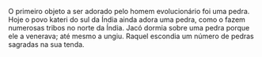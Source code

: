 ﻿O primeiro objeto a ser adorado pelo homem evolucionário foi uma pedra. Hoje o povo kateri do sul da Índia ainda adora uma pedra, como o fazem numerosas tribos no norte da Índia. Jacó dormia sobre uma pedra porque ele a venerava;  até mesmo a ungiu. Raquel escondia um  número de pedras sagradas na sua tenda.